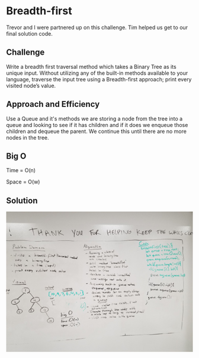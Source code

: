 # Breadth-first
Trevor and I were partnered up on this challenge. Tim helped us get to our final solution code.

## Challenge 
Write a breadth first traversal method which takes a Binary Tree as its unique input. Without utilizing any of the built-in methods available to your language, traverse the input tree using a Breadth-first approach; print every visited node’s value.

## Approach and Efficiency
Use a Queue and it's methods we are storing a node from the tree into a queue and looking to see if it has children and if it does we enqueue those children and dequeue the parent. We continue this until there are no more nodes in the tree.

## Big O
Time = O(n)

Space = O(w)

## Solution
<img src="assets/breadth-first.jpg">